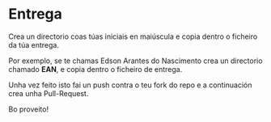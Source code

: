 # Entrega
Crea un directorio coas túas iniciais en maiúscula e copia dentro o ficheiro da túa entrega.

Por exemplo, se te chamas Edson Arantes do Nascimento crea un directorio chamado **EAN**, e copia dentro o ficheiro de entrega.

Unha vez feito isto fai un push contra o teu fork do repo e a continuación crea unha Pull-Request.

Bo proveito!